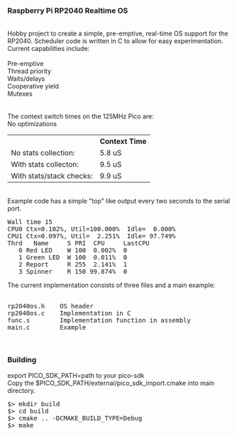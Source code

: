 ### Raspberry Pi RP2040 Realtime OS <br/>
<br/>
Hobby project to create a simple, pre-emptive, real-time OS support
for the RP2040. Scheduler code is written in C to allow for easy
experimentation.  Current capabilities include: <br/>
<br/>
Pre-emptive<br/>
Thread priority<br/>
Waits/delays<br/>
Cooperative yield<br/>
Mutexes<br/>
<br/>
<br/>
The context switch times on the 125MHz Pico are:<br/>
No optimizations <br/>
<table>
   <tr><th></th><th>Context Time</th></tr>
   <tr><td>No stats collection:</td><td>5.8 uS</td></tr>
   <tr><td>With stats collecton:</td><td>9.5 uS</td></tr>
   <tr><td>With stats/stack checks:</td><td> 9.9 uS</td></tr>
</table>
<br/>
Example code has a simple "top" like output every two seconds to the serial port.<br/>
<pre>
Wall time 15
CPU0 Ctx=0.102%, Util=100.000%  Idle=  0.000%
CPU1 Ctx=0.097%, Util=  2.251%  Idle= 97.749%
Thrd   Name     S PRI  CPU     LastCPU
   0 Red LED    W 100  0.002%  0
   1 Green LED  W 100  0.011%  0
   2 Report     R 255  2.141%  1
   3 Spinner    R 150 99.874%  0
</pre>


The current implementation consists of three files and a main example:<br/>
<br/>
<pre>
rp2040os.h    OS header
rp2040os.c    Implementation in C
func.s        Implementation function in assembly
main.c        Example
<br/>
</pre>

### Building<br/>
export PICO_SDK_PATH=path to your pico-sdk<br/>
Copy the $PICO_SDK_PATH/external/pico_sdk_import.cmake into main directory.<br/>
<pre>
$> mkdir build
$> cd build
$> cmake .. -DCMAKE_BUILD_TYPE=Debug
$> make
</pre>

